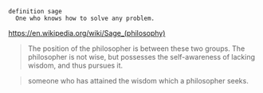 
```
definition sage
  One who knows how to solve any problem.
```

https://en.wikipedia.org/wiki/Sage_(philosophy)

> The position of the philosopher is between these two groups. The philosopher is not wise, but possesses the self-awareness of lacking wisdom, and thus pursues it.

> someone who has attained the wisdom which a philosopher seeks.

